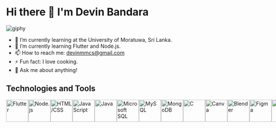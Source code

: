 # Hi there 👋 I'm Devin Bandara

![giphy](https://github.com/Devin-Bandara/Devin-Bandara/assets/122140695/7324123d-8bab-4275-b22c-5c6f89c6670a)


- 🌱 I’m currently learning at the University of Moratuwa, Sri Lanka.
- 🌱 I’m currently learning Flutter and Node.js.
- 📫 How to reach me: devinmmcs@gmail.com
- ⚡ Fun fact: I love cooking.
- 💬 Ask me about anything!

## Technologies and Tools
<div style="display: flex; align-items: center;">
  <img src="https://img.icons8.com/color/48/000000/flutter.png" alt="Flutter" width="60" height="60">
  <img src="https://img.icons8.com/color/48/000000/nodejs.png" alt="Node.js" width="60" height="60">
  <img src="https://img.icons8.com/color/48/000000/html-5.png" alt="HTML/CSS" width="60" height="60">
  <img src="https://img.icons8.com/color/48/000000/javascript.png" alt="JavaScript" width="60" height="60">
  <img src="https://img.icons8.com/color/48/000000/java-coffee-cup-logo.png" alt="Java" width="60" height="60">
  <img src="https://img.icons8.com/color/48/000000/microsoft-sql-server.png" alt="Microsoft SQL" width="60" height="60">
  <img src="https://img.icons8.com/color/48/000000/mysql.png" alt="MySQL" width="60" height="60">
  <img src="https://img.icons8.com/color/48/000000/mongodb.png" alt="MongoDB" width="60" height="60">
  <img src="https://img.icons8.com/color/48/000000/c-programming.png" alt="C" width="60" height="60">
  <img src="https://img.icons8.com/color/48/000000/canva.png" alt="Canva" width="60" height="60">
  <img src="https://img.icons8.com/color/48/000000/blender-3d.png" alt="Blender" width="60" height="60">
  <img src="https://img.icons8.com/color/48/000000/figma.png" alt="Figma" width="60" height="60">
  <img src="https://img.icons8.com/color/48/000000/gimp.png" alt="GIMP" width="60" height="60">
  <img src="https://img.icons8.com/color/48/000000/postmen.png" alt="Postmen" width="60" height="60">
  <img src="https://img.icons8.com/color/48/000000/trello.png" alt="Trello" width="60" height="60">
</div>


<!--
**Devin-Bandara/Devin-Bandara** is a ✨ _special_ ✨ repository because its `README.md` (this file) appears on your GitHub profile.

Here are some ideas to get you started:

- 🔭 I’m currently working on ...
- 🌱 I’m currently learning ...
- 👯 I’m looking to collaborate on ...
- 🤔 I’m looking for help with ...
- 💬 Ask me about ...
- 📫 How to reach me: ...
- 😄 Pronouns: ...
- ⚡ Fun fact: ...
-->

